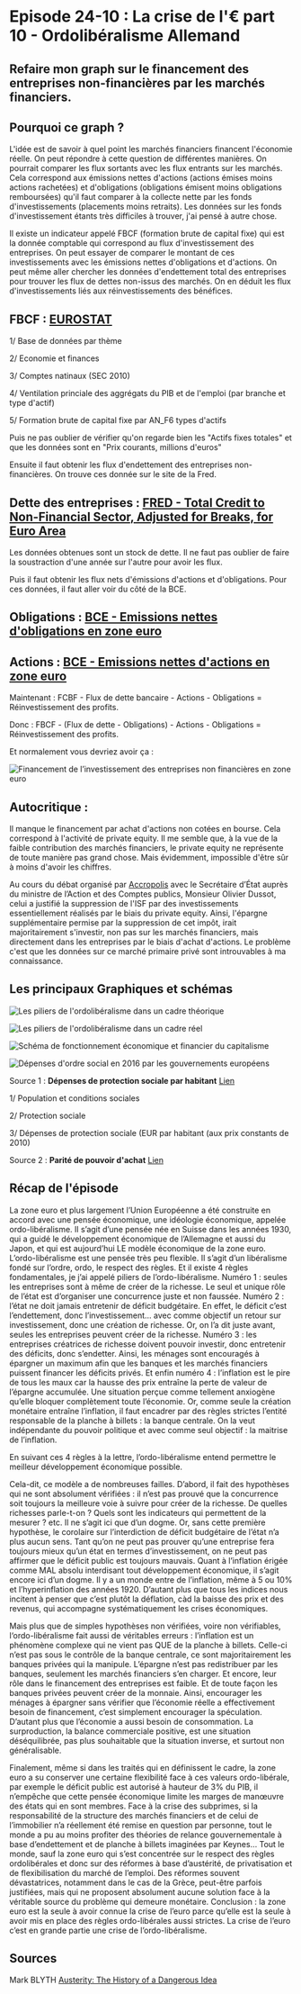 # Episode 24-10 : La crise de l'€ part 10 - Ordolibéralisme Allemand

## Refaire mon graph sur le financement des entreprises non-financières par les marchés financiers.

## Pourquoi ce graph ?

L'idée est de savoir à quel point les marchés financiers financent l'économie réelle. On peut répondre à cette question de différentes manières. On pourrait comparer les flux sortants avec les flux entrants sur les marchés. Cela correspond aux émissions nettes d'actions (actions émises moins actions rachetées) et d'obligations (obligations émisent moins obligations remboursées) qu'il faut comparer à la collecte nette par les fonds d'investissements (placements moins retraits). Les données sur les fonds d'investissement étants très difficiles à trouver, j'ai pensé à autre chose.

Il existe un indicateur appelé FBCF (formation brute de capital fixe) qui est la donnée comptable qui correspond au flux d'investissement des entreprises. On peut essayer de comparer le montant de ces investissements avec les émissions nettes d'obligations et d'actions. On peut même aller chercher les données d'endettement total des entreprises pour trouver les flux de dettes non-issus des marchés. On en déduit les flux d'investissements liés aux réinvestissements des bénéfices.

## FBCF : [EUROSTAT](https://ec.europa.eu/eurostat/data/database)

1/ Base de données par thème

2/ Economie et finances

3/ Comptes natinaux (SEC 2010)

4/ Ventilation princiale des aggrégats du PIB et de l'emploi (par branche et type d'actif)

5/ Formation brute de capital fixe par AN_F6 types d'actifs

Puis ne pas oublier de vérifier qu'on regarde bien les "Actifs fixes totales" et que les données sont en "Prix courants, millions d'euros"

Ensuite il faut obtenir les flux d'endettement des entreprises non-financières. On trouve ces donnée sur le site de la Fred.

## Dette des entreprises : [FRED -  Total Credit to Non-Financial Sector, Adjusted for Breaks, for Euro Area](https://fred.stlouisfed.org/series/QXMCAM770A)

Les données obtenues sont un stock de dette. Il ne faut pas oublier de faire la soustraction d'une année sur l'autre pour avoir les flux.


Puis il faut obtenir les flux nets d'émissions d'actions et d'obligations. Pour ces données, il faut aller voir du côté de la BCE.

## Obligations : [BCE -  Emissions nettes d'obligations en zone euro](https://sdw.ecb.europa.eu/browseTable.do?df=true&ec=&dc=&oc=&pb=&rc=&DATASET=0&removeItem=&removedItemList=&mergeFilter=&activeTab=SEC&showHide=&REF_AREA.41=I8&SEC_ISSUING_SECTOR.41=1100&SEC_ITEM.41=F33000&CURRENCY_TRANS.41=Z01&MAX_DOWNLOAD_SERIES=500&SERIES_MAX_NUM=50&node=9691439&legendRef=reference)

## Actions : [BCE -  Emissions nettes d'actions en zone euro](https://sdw.ecb.europa.eu/browseTable.do?df=true&ec=&dc=&oc=&pb=&rc=&DATASET=0&removeItem=&removedItemList=&mergeFilter=&activeTab=SEC&showHide=&REF_AREA.41=I8&SEC_ISSUING_SECTOR.41=1000&CURRENCY_TRANS.41=Z01&MAX_DOWNLOAD_SERIES=500&SERIES_MAX_NUM=50&node=9691445&legendRef=reference)


Maintenant : FCBF - Flux de dette bancaire - Actions - Obligations = Réinvestissement des profits.

Donc : FBCF - (Flux de dette - Obligations) - Actions - Obligations = Réinvestissement des profits.


Et normalement vous devriez avoir ça :

![Financement de l’investissement des entreprises non financières en zone euro](./images/Financement_par_les_marches_financiers.png "Financement de l’investissement des entreprises non financières en zone euro")

## Autocritique :

Il manque le financement par achat d'actions non cotées en bourse. Cela correspond à l'activité de private equity. Il me semble que, à la vue de la faible contribution des marchés financiers, le private equity ne représente de toute manière pas grand chose. Mais évidemment, impossible d'être sûr à moins d'avoir les chiffres.

Au cours du débat organisé par [Accropolis](https://www.twitch.tv/accropolis) avec le Secrétaire d’État auprès du ministre de l’Action et des Comptes publics, Monsieur Olivier Dussot, celui a justifié la suppression de l'ISF par des investissements essentiellement réalisés par le biais du private equity. Ainsi, l'épargne supplémentaire permise par la suppression de cet impôt, irait majoritairement s'investir, non pas sur les marchés financiers, mais directement dans les entreprises par le biais d'achat d'actions. Le problème c'est que les données sur ce marché primaire privé sont introuvables à ma connaissance.


## Les principaux Graphiques et schémas

![Les piliers de l'ordolibéralisme dans un cadre théorique](./images/Eps24_10_Ordolibéralisme.png "Les piliers de l'ordolibéralisme dans un cadre théorique")

![Les piliers de l'ordolibéralisme dans un cadre réel](./images/Eps24_10_Ordolibéralisme_Corrigé.png "Les piliers de l'ordolibéralisme dans un cadre réel")

![Schéma de fonctionnement économique et financier du capitalisme](./images/Eps24_10_ECONOMIE.png "Schéma de fonctionnement économique et financier du capitalisme")

![Dépenses d'ordre social en 2016 par les gouvernements européens](./images/Eps24_10_Depense_sociale.png "Dépenses d'ordre social en 2016 par les gouvernements européens")

Source 1 : **Dépenses de protection sociale par habitant** [Lien](https://ec.europa.eu/eurostat/data/database)

1/ Population et conditions sociales

2/ Protection sociale

3/ Dépenses de protection sociale (EUR par habitant (aux prix constants de 2010)

Source 2 : **Parité de pouvoir d'achat** [Lien](https://data.oecd.org/conversion/purchasing-power-parities-ppp.htm)


## Récap de l'épisode
La zone euro et plus largement l’Union Européenne a été construite en accord avec une pensée économique, une idéologie économique, appelée ordo-libéralisme. Il s’agit d’une pensée née en Suisse dans les années 1930, qui a guidé le développement économique de l’Allemagne et aussi du Japon, et qui est aujourd’hui LE modèle économique de la zone euro.
L’ordo-libéralisme est une pensée très peu flexible. Il s’agit d’un libéralisme fondé sur l’ordre, ordo, le respect des règles. Et il existe 4 règles fondamentales, je j’ai appelé piliers de l’ordo-libéralisme.
Numéro 1 : seules les entreprises sont à même de créer de la richesse. Le seul et unique rôle de l’état est d’organiser une concurrence juste et non faussée.
Numéro 2 : l’état ne doit jamais entretenir de déficit budgétaire. En effet, le déficit c’est l’endettement, donc l’investissement… avec comme objectif un retour sur investissement, donc une création de richesse. Or, on l’a dit juste avant, seules les entreprises peuvent créer de la richesse.
Numéro 3 : les entreprises créatrices de richesse doivent pouvoir investir, donc entretenir des déficits, donc s’endetter. Ainsi, les ménages sont encouragés à épargner un maximum afin que les banques et les marchés financiers puissent financer les déficits privés.
Et enfin numéro 4 : l’inflation est le pire de tous les maux car la hausse des prix entraîne la perte de valeur de l’épargne accumulée. Une situation perçue comme tellement anxiogène qu’elle bloquer complètement toute l’économie. Or, comme seule la création monétaire entraîne l’inflation, il faut encadrer par des règles strictes l’entité responsable de la planche à billets : la banque centrale. On la veut indépendante du pouvoir politique et avec comme seul objectif : la maitrise de l’inflation.

En suivant ces 4 règles à la lettre, l’ordo-libéralisme entend permettre le meilleur développement économique possible.

Cela-dit, ce modèle a de nombreuses failles. D’abord, il fait des hypothèses qui ne sont absolument vérifiées : il n’est pas prouvé que la concurrence soit toujours la meilleure voie à suivre pour créer de la richesse. De quelles richesses parle-t-on ? Quels sont les indicateurs qui permettent de la mesurer ? etc. Il ne s’agit ici que d’un dogme. Or, sans cette première hypothèse, le corolaire sur l’interdiction de déficit budgétaire de l’état n’a plus aucun sens. Tant qu’on ne peut pas prouver qu’une entreprise fera toujours mieux qu’un état en termes d’investissement, on ne peut pas affirmer que le déficit public est toujours mauvais. Quant à l’inflation érigée comme MAL absolu interdisant tout développement économique, il s’agit encore ici d’un dogme. Il y a un monde entre de l’inflation, même à 5 ou 10% et l’hyperinflation des années 1920. D’autant plus que tous les indices nous incitent à penser que c’est plutôt la déflation, càd la baisse des prix et des revenus, qui accompagne systématiquement les crises économiques.

Mais plus que de simples hypothèses non vérifiées, voire non vérifiables, l‘ordo-libéralisme fait aussi de véritables erreurs : l’inflation est un phénomène complexe qui ne vient pas QUE de la planche à billets. Celle-ci n’est pas sous le contrôle de la banque centrale, ce sont majoritairement les banques privées qui la manipule. L’épargne n’est pas redistribuer par les banques, seulement les marchés financiers s’en charger. Et encore, leur rôle dans le financement des entreprises est faible. Et de toute façon les banques privées peuvent créer de la monnaie. Ainsi, encourager les ménages à épargner sans vérifier que l’économie réelle a effectivement besoin de financement, c’est simplement encourager la spéculation. D’autant plus que l’économie a aussi besoin de consommation. La surproduction, la balance commerciale positive, est une situation déséquilibrée, pas plus souhaitable que la situation inverse, et surtout non généralisable.

Finalement, même si dans les traités qui en définissent le cadre, la zone euro a su conserver une certaine flexibilité face à ces valeurs ordo-libérale, par exemple le déficit public est autorisé à hauteur de 3% du PIB, il n’empêche que cette pensée économique limite les marges de manœuvre des états qui en sont membres. Face à la crise des subprimes, si la responsabilité de la structure des marchés financiers et de celui de l’immobilier n’a réellement été remise en question par personne, tout le monde a pu au moins profiter des théories de relance gouvernementale à base d’endettement et de planche à billets imaginées par Keynes… Tout le monde, sauf la zone euro qui s’est concentrée sur le respect des règles ordolibérales et donc sur des réformes à base d’austérité, de privatisation et de flexibilisation du marché de l’emploi. Des réformes souvent dévastatrices, notamment dans le cas de la Grèce, peut-être parfois justifiées, mais qui ne proposent absolument aucune solution face à la véritable source du problème qui demeure monétaire. Conclusion : la zone euro est la seule à avoir connue la crise de l’euro parce qu’elle est la seule à avoir mis en place des règles ordo-libérales aussi strictes. La crise de l’euro c’est en grande partie une crise de l’ordo-libéralisme.

## Sources
Mark BLYTH [Austerity: The History of a Dangerous Idea](https://www.amazon.co.uk/Austerity-History-Dangerous-Mark-Blyth/dp/019982830X)
